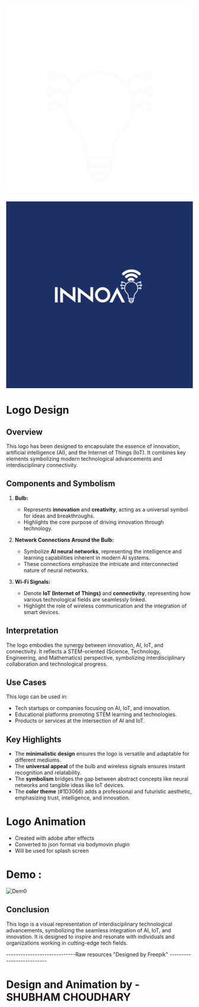 # ![INNOAI](design3.png)

![INNOAI SPLASH SCREEN ANIMATION](Animation_Image_sequence/Comp%201/Comp%201_00119.png)


# Logo Design 

## Overview
This logo has been designed to encapsulate the essence of innovation, artificial intelligence (AI), and the Internet of Things (IoT). It combines key elements symbolizing modern technological advancements and interdisciplinary connectivity.

## Components and Symbolism

1. **Bulb:**
    - Represents **innovation** and **creativity**, acting as a universal symbol for ideas and breakthroughs.
    - Highlights the core purpose of driving innovation through technology.

2. **Network Connections Around the Bulb:**
    - Symbolize **AI neural networks**, representing the intelligence and learning capabilities inherent in modern AI systems.
    - These connections emphasize the intricate and interconnected nature of neural networks.

3. **Wi-Fi Signals:**
    - Denote **IoT (Internet of Things)** and **connectivity**, representing how various technological fields are seamlessly linked.
    - Highlight the role of wireless communication and the integration of smart devices.

## Interpretation
The logo embodies the synergy between innovation, AI, IoT, and connectivity. It reflects a STEM-oriented (Science, Technology, Engineering, and Mathematics) perspective, symbolizing interdisciplinary collaboration and technological progress.

## Use Cases
This logo can be used in:
- Tech startups or companies focusing on AI, IoT, and innovation.
- Educational platforms promoting STEM learning and technologies.
- Products or services at the intersection of AI and IoT.

## Key Highlights
- The **minimalistic design** ensures the logo is versatile and adaptable for different mediums.
- The **universal appeal** of the bulb and wireless signals ensures instant recognition and relatability.
- The **symbolism** bridges the gap between abstract concepts like neural networks and tangible ideas like IoT devices.
- The **color theme** (#1D3066) adds a professional and futuristic aesthetic, emphasizing trust, intelligence, and innovation.

# Logo Animation

- Created with adobe after effects
- Converted to json format via bodymovin plugin
- Will be used for splash screen
# Demo :
  ![Dem0](https://Animation_Render/demo/data.gif)





## Conclusion
This logo is a visual representation of interdisciplinary technological advancements, symbolizing the seamless integration of AI, IoT, and innovation. It is designed to inspire and resonate with individuals and organizations working in cutting-edge tech fields.



-----------------------------Raw resources "Designed by Freepik" --------------------------

# Design and Animation by - SHUBHAM CHOUDHARY







